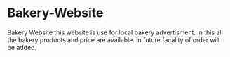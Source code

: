 # Bakery-Website
Bakery Website
this website is use for local bakery advertisment.
in this all the bakery products and price are available.
in future facality of order will be added.

